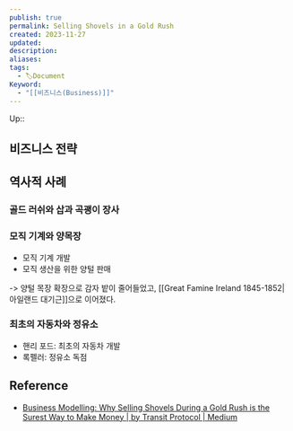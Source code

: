 ```yaml
---
publish: true
permalink: Selling Shovels in a Gold Rush
created: 2023-11-27
updated: 
description: 
aliases: 
tags:
  - 🏷️Document
Keyword:
  - "[[비즈니스(Business)]]"
---
```

Up:: 

## 비즈니스 전략

## 역사적 사례
### 골드 러쉬와 삽과 곡괭이 장사


### 모직 기계와 양목장
- 모직 기계 개발
- 모직 생산을 위한 양털 판매

-> 양털 목장 확장으로 감자 밭이 줄어들었고, [[Great Famine Ireland 1845-1852|아일랜드 대기근]]으로 이어졌다. 

### 최초의 자동차와 정유소
- 핸리 포드: 최초의 자동차 개발
- 록펠러: 정유소 독점


## Reference
- [Business Modelling: Why Selling Shovels During a Gold Rush is the Surest Way to Make Money | by Transit Protocol | Medium](https://medium.com/@transitprotocol/business-modelling-why-selling-shovels-during-a-gold-rush-is-the-surest-way-to-make-money-8fdf41f5bc1b)